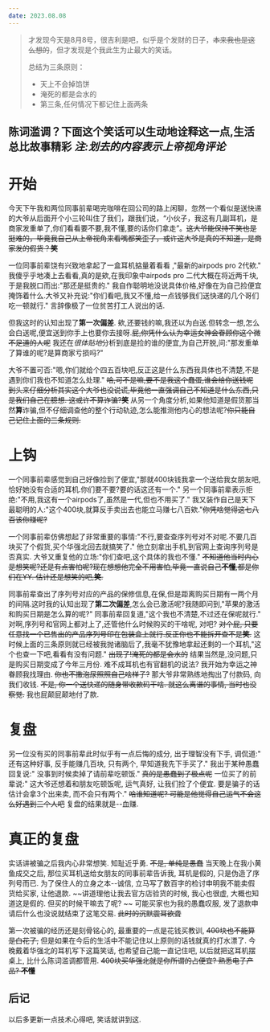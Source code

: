 ```yaml
---
date: 2023.08.08
---
```


> 才发现今天是8月8号，很吉利是吧，似乎是个发财的日子，~~本来我也是这么想的~~，但才发现是个我此生为止最大的笑话。
> 
> 总结为三条原则：
> - 天上不会掉馅饼
> - 淹死的都是会水的
> - 第三条,任何情况下都记住上面两条

陈词滥调？下面这个笑话可以生动地诠释这一点,生活总比故事精彩 *注:划去的内容表示上帝视角评论*
---

# 开始
今天下午我和两位同事前辈喝完咖啡在回公司的路上闲聊，忽然一个看似是送快递的大爷从后面开个小三轮叫住了我们，跟我们说，“小伙子，我这有几副耳机，是商家发重单了,你们看看要不要,我不懂,要的话你们拿走”。~~这大爷能保持不笑也是挺难的，毕竟我自己从上帝视角来看嘴都笑歪了，或许这大爷是真的不知道，是商家发的假货？**笑**~~

一位同事前辈饶有兴致地拿起了一盒耳机掂量着看看 ,"最新的airpods pro 2代欸." 我傻乎乎地凑上去看看,真的是欸,在我印象中airpods pro 二代大概在将近两千块,于是我脱口而出:"那还是挺贵的." 我自作聪明地没说具体价格,好像在为自己捡便宜掩饰着什么.大爷又补充说:"你们看吧,我又不懂,给一点钱够我们送快递的几个哥们吃一顿就行." 言辞像极了一位贫苦打工人说出的话.

但我这时的认知出现了**第一次偏差**. 欸,还要钱的嘛,我还以为白送.但转念一想,怎么会白送呢,便宜送到你手上也要你去接呀.~~屁,你凭什么认为幸运女神会眷顾你这个微不足道的人呢~~ 我还在*很体贴地*分析到底是捡的谁的便宜,为自己开脱,问:"那发重单了算谁的呢?是算商家亏损吗?" 
 
大爷不置可否:"嗯,你们就给个四五百块吧,反正这是什么东西我具体也不清楚,不是遇到你们我也不知道怎么处理." ~~哈,可不是嘛,要不是我这个蠢蛋,谁会给你送钱呢~~ ~~到头来仔细分析其实这个大爷也没说谎,毕竟他一直强调自己不知道是什么东西,只是我们自己在臆想. 这或许不算诈骗?**笑**~~ 从另一个角度分析,如果他知道是假货那当然**算**诈骗,但不仔细调查他的整个行动轨迹,怎么能推测他内心的想法呢?~~你只能自己记住上面的三条规则.~~

# 上钩
一个同事前辈感觉到自己好像捡到了便宜,"那就400块钱我拿一个送给我女朋友吧,恰好她没有合适的耳机.你们要不要?要的话这还有一个." 另一个同事前辈表示拒绝:"不用,我这有一个airpods了,虽然是一代,但也不用买了." 我又装作自己是天下最聪明的人:"这个400块,就算反手卖出去也能立马赚七八百欸."~~你凭啥觉得这七八百该你赚呢?~~ 

一个同事前辈仿佛想起了非常重要的事情:"不行,要查查序列号对不对呢.不要几百块买了个假货,买个华强北回去就搞笑了." 他立刻拿出手机,到官网上查询序列号是否真实. 大爷又重复他的立场:"你们查吧,这个具体的我也不懂." ~~不知道他当时内心是想笑呢?还是有点害怕呢?现在想想他完全不用害怕,毕竟一直说自己**不懂**,都是你们在YY. 估计还是想笑的吧,**笑**.~~

同事前辈查出了序列号对应的产品的保修信息,在保,但是距离购买日期有一两个月的间隔.这时我的认知出现了**第二次偏差**,怎么会已激活呢?我随即问到,"苹果的激活和购买日期是怎么算的呢?" 同事前辈回复道,"这个我也不清楚,不过还在保呢就行." 对啊,序列号和官网上都对上了,还管他什么时候购买的干啥呢, 对吧? ~~对个屁, 只要任意找一个已售出的产品序列号印在包装盒上就行.反正你也不能拆开查不是**笑**.~~ 这时候上面的三条原则就已经被我抛诸脑后了,我毫不犹豫地拿起还剩的一个耳机,"这个也查一下吧,看看有没有问题." ~~出现了!淹死的都是会水的~~ 结果当然是,没问题,只是购买日期变成了今年三月份. 难不成耳机也有官翻机的说法? 我开始为幸运之神眷顾我找理由. ~~你也不撒泡尿照照自己啥样子?~~ 那大爷非常熟练地掏出了付款码, 向我们收钱. ~~不是, 你一个送快递的随身带收款码干啥. 就这么离谱的事情, 当时也没察觉.~~ 我也屁颠屁颠地付了款.

# 复盘
另一位没有买的同事前辈此时似乎有一点后悔的成分, 出于理智没有下手, 调侃道:" 还有这种好事, 反手能赚几百块, 只有两个, 早知道我先下手买了." 我出于某种愚蠢回复说:" 没事到时候卖掉了请前辈吃顿饭." ~~真的是愚蠢到了极点呢~~ 一位买了的前辈说:" 这大爷还想着和朋友吃顿饭呢, 运气真好, 让我们捡了个便宜. 要是骗子的话估计会拿3个出来卖, 而不会只有两个."  ~~哈谁知道呢? 可能是他觉得自己运气不会这么好遇到三个人吧~~ 复盘的结果就是--血赚.

# 真正的复盘
实话讲被骗之后我内心非常想笑. 知耻近乎勇. ~~不是, 单纯是愚蠢~~ 当天晚上在我小黄鱼成交之后, 那位买耳机送给女朋友的同事前辈告诉我, 耳机是假的, 只是伪造了序列号而已. 为了保住人的立身之本--诚信, 立马写了数百字的检讨申明我不能卖假货给买家, 让他退款. ~~讲道理他让我去官方店验货的时候, 我心也很虚, 大概也知道这是假的. 但买的时候干嘛去了呢? ~~ 可能买家也为我的愚蠢叹服, 发了退款申请后什么也没说就结束了这笔交易. ~~此时的沉默震耳欲聋~~

第一次被骗的经历还是刻骨铭心的, 最重要的一点是花钱买教训, ~~400块也不能算是白花了,~~ 但是如果在今后的生活中不能记住以上原则的话钱就真的打水漂了. 今晚戴着华强北的耳机写下这篇笑话, 也希望自己能一直记住吧, 以后就把这耳机摆桌上, 比什么陈词滥调都管用. ~~400块买华强北就是你所谓的占便宜? 熟悉电子产品? **不懂**~~

后记
---
以后多更新一点技术心得吧, 笑话就讲到这.

